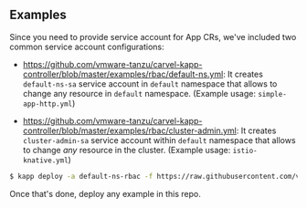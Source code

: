 ## Examples

Since you need to provide service account for App CRs, we've included two common service account configurations:

- https://github.com/vmware-tanzu/carvel-kapp-controller/blob/master/examples/rbac/default-ns.yml: It creates `default-ns-sa` service account in `default` namespace that allows to change any resource in `default` namespace. (Example usage: `simple-app-http.yml`)

- https://github.com/vmware-tanzu/carvel-kapp-controller/blob/master/examples/rbac/cluster-admin.yml: It creates `cluster-admin-sa` service account within `default` namespace that allows to change _any_ resource in the cluster. (Example usage: `istio-knative.yml`)

```bash
$ kapp deploy -a default-ns-rbac -f https://raw.githubusercontent.com/vmware-tanzu/carvel-kapp-controller/develop/examples/rbac/default-ns.yml
```

Once that's done, deploy any example in this repo.
